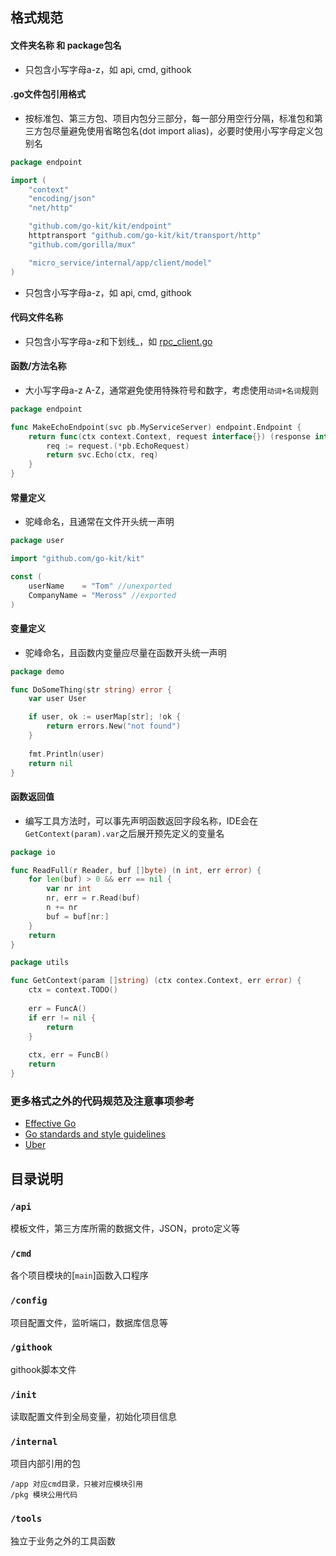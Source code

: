 
## 格式规范

#### 文件夹名称 和 package包名

* 只包含小写字母a-z，如 api, cmd, githook

#### .go文件包引用格式

* 按标准包、第三方包、项目内包分三部分，每一部分用空行分隔，标准包和第三方包尽量避免使用省略包名(dot import alias)，必要时使用小写字母定义包别名

```go
package endpoint

import (
	"context"
	"encoding/json"
	"net/http"

	"github.com/go-kit/kit/endpoint"
	httptransport "github.com/go-kit/kit/transport/http"
	"github.com/gorilla/mux"

	"micro_service/internal/app/client/model"
)
```

* 只包含小写字母a-z，如 api, cmd, githook

#### 代码文件名称

* 只包含小写字母a-z和下划线_，如 [rpc_client.go](https://gitee.com/Skyd188/micro_services/blob/master/internal/app/client/myendpoint/rpc_client.go)

#### 函数/方法名称

* 大小写字母a-z A-Z，通常避免使用特殊符号和数字，考虑使用`动词+名词`规则

```go
package endpoint

func MakeEchoEndpoint(svc pb.MyServiceServer) endpoint.Endpoint {
	return func(ctx context.Context, request interface{}) (response interface{}, err error) {
		req := request.(*pb.EchoRequest)
		return svc.Echo(ctx, req)
	}
}
```

#### 常量定义

* 驼峰命名，且通常在文件开头统一声明

```go
package user

import "github.com/go-kit/kit"

const (
    userName    = "Tom" //unexported
    CompanyName = "Meross" //exported
)
```

#### 变量定义

* 驼峰命名，且函数内变量应尽量在函数开头统一声明

```go
package demo

func DoSomeThing(str string) error {
    var user User

    if user, ok := userMap[str]; !ok {
        return errors.New("not found")
    }
    
    fmt.Println(user)
    return nil
}
```

#### 函数返回值

* 编写工具方法时，可以事先声明函数返回字段名称，IDE会在`GetContext(param).var`之后展开预先定义的变量名

```go
package io

func ReadFull(r Reader, buf []byte) (n int, err error) {
    for len(buf) > 0 && err == nil {
        var nr int
        nr, err = r.Read(buf)
        n += nr
        buf = buf[nr:]
    }
    return
}
```

```go
package utils

func GetContext(param []string) (ctx contex.Context, err error) {
    ctx = context.TODO()
    
    err = FuncA()
    if err != nil {
        return
    }
    
    ctx, err = FuncB()
    return
}
```

### 更多格式之外的代码规范及注意事项参考

* [Effective Go](https://golang.org/doc/effective_go.html#named-results)
* [Go standards and style guidelines](https://docs.gitlab.com/ee/development/go_guide/)
* [Uber](https://github.com/xxjwxc/uber_go_guide_cn)

## 目录说明

### `/api`

模板文件，第三方库所需的数据文件，JSON，proto定义等

### `/cmd`

各个项目模块的[`main`]函数入口程序

### `/config`

项目配置文件，监听端口，数据库信息等

### `/githook`

githook脚本文件

### `/init`

读取配置文件到全局变量，初始化项目信息

### `/internal`

项目内部引用的包

    /app 对应cmd目录，只被对应模块引用
    /pkg 模块公用代码
    
### `/tools`

独立于业务之外的工具函数


